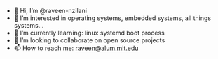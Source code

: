 - 👋 Hi, I’m @raveen-nzilani
- 👀 I’m interested in operating systems, embedded systems, all things systems...
- 🌱 I’m currently learning: linux systemd boot process
- 💞️ I’m looking to collaborate on open source projects
- 📫 How to reach me: raveen@alum.mit.edu

<!---
raveen-nzilani/raveen-nzilani is a ✨ special ✨ repository because its `README.md` (this file) appears on your GitHub profile.
You can click the Preview link to take a look at your changes.
--->
